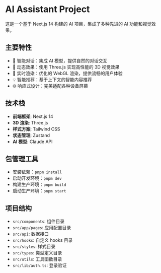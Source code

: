 # AI Assistant Project

这是一个基于 Next.js 14 构建的 AI 项目，集成了多种先进的 AI 功能和视觉效果。

## 主要特性

- 🤖 智能对话：集成 AI 模型，提供自然的对话交互
- 🎨 动态效果：使用 Three.js 实现高性能的 3D 视觉效果
- 🚀 实时渲染：优化的 WebGL 渲染，提供流畅的用户体验
- 💡 智能推荐：基于上下文的智能内容推荐
- 🌐 响应式设计：完美适配各种设备屏幕

## 技术栈

- **前端框架**: Next.js 14
- **3D 渲染**: Three.js
- **样式方案**: Tailwind CSS
- **状态管理**: Zustand
- **AI 模型**: Claude API

## 包管理工具

- 安装依赖：`pnpm install`
- 启动开发环境：`pnpm dev`
- 构建生产环境：`pnpm build`
- 启动生产环境：`pnpm start`

## 项目结构

- `src/components`: 组件目录
- `src/app/pages`: 应用配置目录
- `src/api`: 数据接口
- `src/hooks`: 自定义 hooks 目录
- `src/styles`: 样式目录
- `src/types`: 类型定义目录
- `src/utils`: 工具函数目录
- `src/lib/auth.ts`: 登录验证
